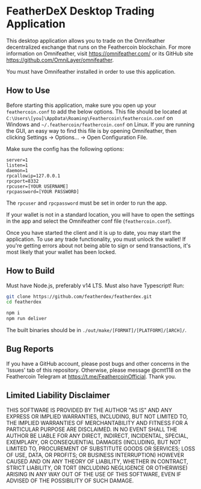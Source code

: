 # FeatherDeX Desktop Trading Application

This desktop application allows you to trade on the Omnifeather decentralized exchange that runs on the Feathercoin blockchain. For more information on Omnifeather, visit https://omnifeather.com/ or its GitHub site https://github.com/OmniLayer/omnifeather.

You must have Omnifeather installed in order to use this application.

## How to Use

Before starting this application, make sure you open up your `feathercoin.conf` to add the below options. This file should be located at `C:\Users\[you]\AppData\Roaming\Feathercoin\feathercoin.conf` on Windows and `~/.feathercoin/feathercoin.conf` on Linux. If you are running the GUI, an easy way to find this file is by opening Omnifeather, then clicking Settings -> Options... -> Open Configuration File.

Make sure the config has the following options:

```
server=1
listen=1
daemon=1
rpcallowip=127.0.0.1
rpcport=8332
rpcuser=[YOUR USERNAME]
rpcpassword=[YOUR PASSWORD]
```

The `rpcuser` and `rpcpassword` must be set in order to run the app.

If your wallet is not in a standard location, you will have to open the settings in the app and select the Omnifeather conf file (`feathercoin.conf`).

Once you have started the client and it is up to date, you may start the application. To use any trade functionality, you must unlock the wallet! If you're getting errors about not being able to sign or send transactions, it's most likely that your wallet has been locked.

## How to Build

Must have Node.js, preferably v14 LTS. Must also have Typescript! Run:

```bash
git clone https://github.com/featherdex/featherdex.git
cd featherdex
```

```bash
npm i
npm run deliver
```

The built binaries should be in `./out/make/[FORMAT]/[PLATFORM]/[ARCH]/`.

## Bug Reports

If you have a GitHub account, please post bugs and other concerns in the 'Issues' tab of this repository. Otherwise, please message @cmt118 on the Feathercoin Telegram at https://t.me/FeathercoinOfficial. Thank you.

## Limited Liability Disclaimer

THIS SOFTWARE IS PROVIDED BY THE AUTHOR
"AS IS" AND ANY EXPRESS OR IMPLIED WARRANTIES,
INCLUDING, BUT NOT LIMITED TO, THE IMPLIED WARRANTIES OF
MERCHANTABILITY AND FITNESS FOR A PARTICULAR PURPOSE ARE
DISCLAIMED. IN NO EVENT SHALL THE AUTHOR BE LIABLE FOR
ANY DIRECT, INDIRECT, INCIDENTAL, SPECIAL, EXEMPLARY, OR
CONSEQUENTIAL DAMAGES (INCLUDING, BUT NOT LIMITED TO,
PROCUREMENT OF SUBSTITUTE GOODS OR SERVICES; LOSS OF
USE, DATA, OR PROFITS; OR BUSINESS INTERRUPTION) HOWEVER
CAUSED AND ON ANY THEORY OF LIABILITY, WHETHER IN
CONTRACT, STRICT LIABILITY, OR TORT (INCLUDING
NEGLIGENCE OR OTHERWISE) ARISING IN ANY WAY OUT OF THE
USE OF THIS SOFTWARE, EVEN IF ADVISED OF THE POSSIBILITY
OF SUCH DAMAGE.
